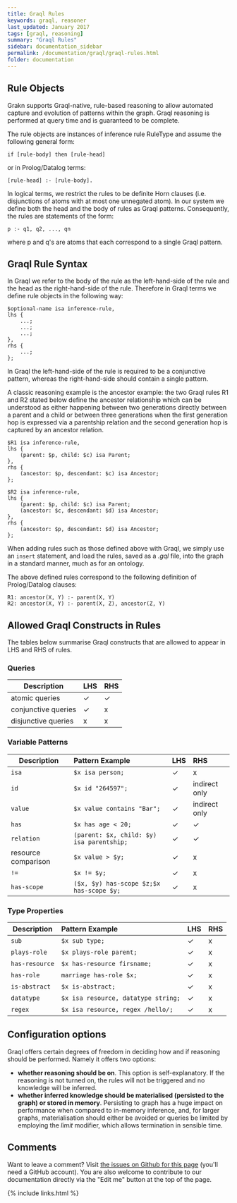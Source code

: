 ```yaml
---
title: Graql Rules
keywords: graql, reasoner
last_updated: January 2017
tags: [graql, reasoning]
summary: "Graql Rules"
sidebar: documentation_sidebar
permalink: /documentation/graql/graql-rules.html
folder: documentation
---
```


## Rule Objects
Grakn supports Graql-native, rule-based reasoning to allow automated capture and evolution of patterns within the graph. Graql reasoning is performed at query time and is guaranteed to be complete.

The rule objects are instances of inference rule RuleType and assume the following general form:

```
if [rule-body] then [rule-head]
```
or in Prolog/Datalog terms:

```
[rule-head] :- [rule-body].
```

In logical terms, we restrict the rules to be definite Horn clauses (i.e. disjunctions of atoms with at most one unnegated atom). In our system we define both the head and the body of rules as Graql patterns. Consequently, the rules are statements of the form:

```
p :- q1, q2, ..., qn
```

where p and q's are atoms that each correspond to a single Graql pattern.

## Graql Rule Syntax
In Graql we refer to the body of the rule as the left-hand-side of the rule and the head as the right-hand-side of the rule. Therefore in Graql terms we define rule objects in the following way:

```graql
$optional-name isa inference-rule,
lhs {
    ...;
    ...;
    ...;
},
rhs {
    ...;
};
```

In Graql the left-hand-side of the rule is required to be a conjunctive pattern, whereas the right-hand-side should contain a single pattern.

A classic reasoning example is the ancestor example: the two Graql rules R1 and R2 stated below define the ancestor relationship which can be understood as either happening between two generations directly between a parent and a child or between three generations when the first generation hop is expressed via a parentship relation and the second generation hop is captured by an ancestor relation.

```graql
$R1 isa inference-rule,
lhs {
    (parent: $p, child: $c) isa Parent;
},
rhs {
    (ancestor: $p, descendant: $c) isa Ancestor;
};

$R2 isa inference-rule,
lhs {
    (parent: $p, child: $c) isa Parent;
    (ancestor: $c, descendant: $d) isa Ancestor;
},
rhs {
    (ancestor: $p, descendant: $d) isa Ancestor;
};
```

When adding rules such as those defined above with Graql, we simply use an `insert` statement, and load the rules, saved as a *.gql* file, into the graph in a standard manner, much as for an ontology. 

The above defined rules correspond to the following definition of Prolog/Datalog clauses:

```
R1: ancestor(X, Y) :- parent(X, Y)  
R2: ancestor(X, Y) :- parent(X, Z), ancestor(Z, Y)
```


## Allowed Graql Constructs in Rules
The tables below summarise Graql constructs that are allowed to appear in LHS
and RHS of rules.   

### Queries

| Description        | LHS | RHS
| -------------------- |:--|:--|
| atomic queries | ✓ | ✓ |
| conjunctive queries        | ✓ | x |
| disjunctive queries        | x | x |  

### Variable Patterns

| Description        | Pattern Example           | LHS | RHS
| -------------------- |:--- |:--|:--|
| `isa` | `$x isa person;` | ✓ | x |
| `id`  | `$x id "264597";` | ✓ | indirect only  |
| `value` | `$x value contains "Bar";`  | ✓ | indirect only  |
| `has` | `$x has age < 20;` | ✓ | ✓ |
| `relation` | `(parent: $x, child: $y) isa parentship;` | ✓ | ✓ |
| resource comparison | `$x value > $y;`  | ✓ | x |
| `!=` | `$x != $y;` | ✓ | x |
| `has-scope` | `($x, $y) has-scope $z;$x has-scope $y;`  | ✓ | x |

### Type Properties

| Description        | Pattern Example   | LHS | RHS
| -------------------- |:---|:--|:--|
| `sub`        | `$x sub type;` | ✓| x |
| `plays-role` | `$x plays-role parent;` |✓| x |
| `has-resource`        | `$x has-resource firsname;` | ✓ | x |  
| `has-role`   | `marriage has-role $x;` | ✓ | x |
| `is-abstract` | `$x is-abstract;` | ✓ | x |
| `datatype` | `$x isa resource, datatype string;` | ✓| x |
| `regex` | `$x isa resource, regex /hello/;` | ✓ | x |

## Configuration options
Graql offers certain degrees of freedom in deciding how and if reasoning should be performed. Namely it offers two options:

* **whether reasoning should be on**. This option is self-explanatory. If the reasoning is not turned on, the rules will not be triggered and no knowledge will be inferred. 
* **whether inferred knowledge should be materialised (persisted to the graph) or stored in memory**. Persisting to graph has a huge impact on performance when compared to in-memory inference, and, for larger graphs, materialisation should either be avoided or queries be limited by employing the _limit_ modifier, which allows termination in sensible time.


## Comments
Want to leave a comment? Visit <a href="https://github.com/graknlabs/docs/issues/42" target="_blank">the issues on Github for this page</a> (you'll need a GitHub account). You are also welcome to contribute to our documentation directly via the "Edit me" button at the top of the page.

{% include links.html %}
